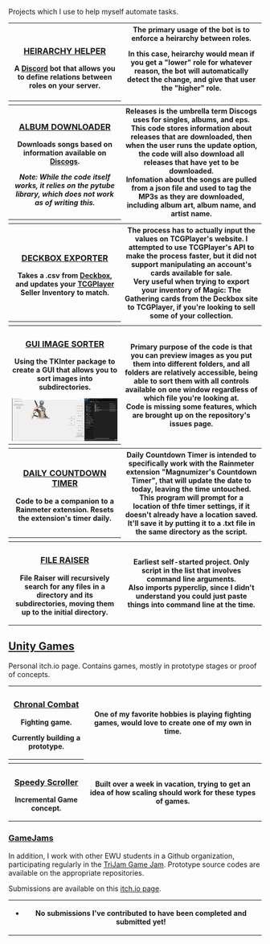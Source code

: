 Projects which I use to help myself automate tasks.

<table>

<tr>
<th class="rowtitle">
<h3><a href="https://github.com/Clockknight/heirarchy-helper">
HEIRARCHY HELPER
</a></h3>
A <a href="http://discord.gg">Discord</a> bot that allows you to define relations between roles on your server.
</th>

<th class="rowcontent">
The primary usage of the bot is to enforce a heirarchy between roles. 

In this case, heirarchy would mean if you get a "lower" role for whatever reason, the bot will automatically detect the change, and give that user the "higher" role.
</th>
</tr>

<tr><th class="spacer"></th></tr>

<tr>
<th class="rowtitle">
<h3><a href="https://github.com/Clockknight/album-downloader">
ALBUM DOWNLOADER
</a></h3>
Downloads songs based on information available on <a href="http://Discogs.com">Discogs</a>.

<i>Note: While the code itself works, it relies on the pytube library, which does not work as of writing this.</i> 

</th>

<th class="rowcontent">
Releases is the umbrella term Discogs uses for singles, albums, and eps.
<br>
This code stores information about releases that are downloaded, then when the user runs the update option, the code will also download all releases that have yet to be downloaded.
<br>
Infomation about the songs are pulled from a json file and used to tag the MP3s as they are downloaded, including album art, album name, and artist name.
</th>
</tr>

<tr><th class="spacer"></th></tr>

<tr>
<th class="rowtitle">
<h3><a href="https://github.com/Clockknight/deckbox-exporter">
DECKBOX EXPORTER
</a></h3>

Takes a .csv from <a href="https://deckbox.org/">Deckbox</a>, and updates your <a href="https://www.tcgplayer.com/">TCGPlayer</a> Seller Inventory to match.
</th>
<th class="rowcontent">
The process has to actually input the values on TCGPlayer's website. I attempted to use TCGPlayer's API to make the process faster, but it did not support manipulating an account's cards available for sale.
<br>
Very useful when trying to export your inventory of Magic: The Gathering cards from the Deckbox site to TCGPlayer, if you're looking to sell some of your collection.
</th>
</tr>


<tr><th class="spacer"></th></tr>

<tr>
<th class="rowtitle">
<h3><a href="https://github.com/Clockknight/gui-image-sorter">
GUI IMAGE SORTER
</a></h3>

Using the TKInter package to create a GUI that allows you to sort images into subdirectories.

<img src="sorter.png">

</th>
<th class="rowcontent">
Primary purpose of the code is that you can preview images as you put them into different folders, and all folders are relatively accessible, being able to sort them with all controls available on one window regardless of which file you're looking at.
<br>
Code is missing some features, which are brought up on the repository's issues page.
</th>
</tr>

<tr><th class="spacer"></th></tr>

<tr>
<th class="rowtitle">
<h3><a href="https://github.com/Clockknight/daily-countdown-timer">
DAILY COUNTDOWN TIMER
</a></h3>

Code to be a companion to a Rainmeter extension. Resets the extension's timer daily.
</th>
<th class="rowcontent">
Daily Countdown Timer is intended to specifically work with the Rainmeter extension "Magnumizer's Countdown Timer", that will update the date to today, leaving the time untouched.
<br>
This program will prompt for a location of thfe timer settings, if it doesn't already have a location saved. It'll save it by putting it to a .txt file in the same directory as the script.
</th>
</tr>

<tr><th class="spacer"></th></tr>

<tr>
<th class="rowtitle">
<h3><a href="https://github.com/Clockknight/file-raiser">
FILE RAISER
</a></h3>

File Raiser will recursively search for any files in a directory and its subdirectories, moving them up to the initial directory. 
</th>
<th class="rowcontent">
Earliest self-started project. Only script in the list that involves command line arguments. 
<br>
Also imports pyperclip, since I didn't understand you could just paste things into command line at the time.
</th>
</tr>
</table>

## [Unity Games](https://clockknight.itch.io/)

Personal itch.io page. Contains games, mostly in prototype stages or proof of concepts. 


<table>

<tr>
<th class="rowtitle">
<h3><a href="https://clockknight.itch.io/chronal-combat">Chronal Combat</a></h3>

Fighting game. 

Currently building a prototype.
</th>
<th class="rowcontent">

One of my favorite hobbies is playing fighting games, would love to create one of my own in time.
</th>
</tr>

<tr><th class="spacer"></th></tr>

<tr>
<th  class="rowtitle">
<h3><a href="https://clockknight.itch.io/speedy-scroller">Speedy Scroller</a></h3>

Incremental Game concept. 
</th>
<th class="rowcontent">

Built over a week in vacation, trying to get an idea of how scaling should work for these types of games.
</th>
</tr>

</table>

### [GameJams](https://github.com/EagleJammers)

In addition, I work with other EWU students in a Github organization, participating regularly in the 
<a href="https://trijam.itch.io/">TriJam Game Jam</a>.
Prototype source codes are available on the appropriate repositories.</div>

Submissions are available on this <a href="https://ohhm.itch.io/">itch.io page</a>.

<table>

<tr>
<th class="rowcontent">
<ul><li>No submissions I've contributed to have been completed and submitted yet!</li></ul>
</th>
</tr>

</table>


